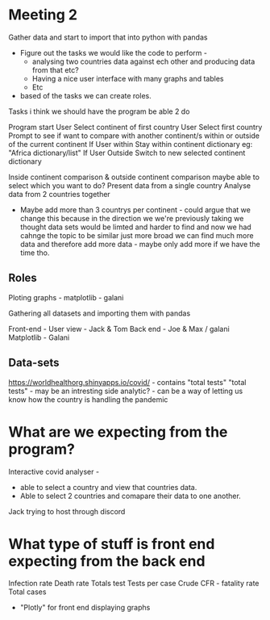 # Meeting 2 
Gather data and start to import that into python with pandas

* Figure out the tasks we would like the code to perform -
    * analysing two countries data against ech other and producing data from that etc? 
    * Having a nice user interface with many graphs and tables
    * Etc
* based of the tasks we can create roles.

Tasks i think we should have the program be able 2 do

Program start
User Select continent of first country
User Select first country
Prompt to see if want to compare with another continent/s within or outside of the current continent
If User within
    Stay within continent dictionary eg: "Africa dictionary/list"
If User Outside 
    Switch to new selected continent dictionary

Inside continent comparison & outside continent comparison maybe able to select which you want to do?
Present data from a single country
Analyse data from 2 countries together

* Maybe add more than 3 countrys per continent - could argue that we change this because in the direction we we're previously taking we thought data sets would be limted and harder to find and now we had cahnge the topic to be similar just more broad we can find much more data and therefore add more data - maybe only add more if we have the time tho.

## Roles

Ploting graphs - matplotlib - galani

Gathering all datasets and importing them with pandas

Front-end - User view - Jack & Tom
Back end - Joe & Max / galani
Matplotlib - Galani

## Data-sets
https://worldhealthorg.shinyapps.io/covid/ - contains "total tests" 
"total tests" - may be an intresting side analytic? - can be a way of letting us know how the country is handling the pandemic

# What are we expecting from the program?

Interactive covid analyser - 
* able to select a country and view that countries data. 
* Able to select 2 countries and comapare their data to one another.

Jack trying to host through discord

# What type of stuff is front end expecting from the back end

Infection rate
Death rate
Totals test
Tests per case
Crude CFR - fatality rate     
Total cases

* "Plotly" for front end displaying graphs
